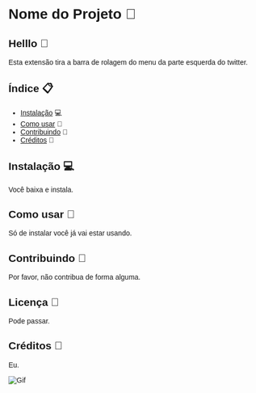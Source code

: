 <style>
  body {
    font-family: "Comic Sans MS", cursive, sans-serif;
  }
</style>

# Nome do Projeto :rocket:

## Helllo :rocket:

Esta extensão tira a barra de rolagem do menu da parte esquerda do twitter.

## Índice :clipboard:

- [Instalação](#instalacao) :computer:
- [Como usar](#como-usar) 🤔
- [Contribuindo](#contribuindo) 🤝
- [Créditos](#creditos) 👏

## Instalação :computer:

Você baixa e instala.

## Como usar 🤔

Só de instalar você já vai estar usando.

## Contribuindo 🤝

Por favor, não contribua de forma alguma.

## Licença :pencil:

Pode passar.

## Créditos 👏

Eu.

![Gif](https://media.giphy.com/media/3o7WIPxQzPhd0G9JF6/giphy.gif)
